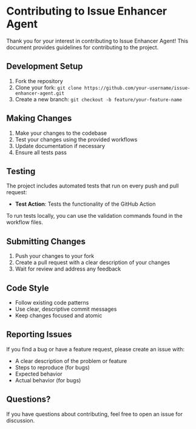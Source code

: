 # Contributing to Issue Enhancer Agent

Thank you for your interest in contributing to Issue Enhancer Agent! This document provides guidelines for contributing to the project.

## Development Setup

1. Fork the repository
2. Clone your fork: `git clone https://github.com/your-username/issue-enhancer-agent.git`
3. Create a new branch: `git checkout -b feature/your-feature-name`

## Making Changes

1. Make your changes to the codebase
2. Test your changes using the provided workflows
3. Update documentation if necessary
4. Ensure all tests pass

## Testing

The project includes automated tests that run on every push and pull request:

- **Test Action**: Tests the functionality of the GitHub Action

To run tests locally, you can use the validation commands found in the workflow files.

## Submitting Changes

1. Push your changes to your fork
2. Create a pull request with a clear description of your changes
3. Wait for review and address any feedback

## Code Style

- Follow existing code patterns
- Use clear, descriptive commit messages
- Keep changes focused and atomic

## Reporting Issues

If you find a bug or have a feature request, please create an issue with:

- A clear description of the problem or feature
- Steps to reproduce (for bugs)
- Expected behavior
- Actual behavior (for bugs)

## Questions?

If you have questions about contributing, feel free to open an issue for discussion.